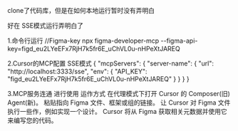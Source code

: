clone了代码库，但是在如何本地运行暂时没有弄明白

好在 SSE模式运行弄明白了


1.命令行运行                             //Figma-key
npx figma-developer-mcp --figma-api-key=figd_eu2LYeEFx7RjH7k5fr6E_uChVL0u-nHPeXtJAREQ

2.Cursor的MCP配置  SSE模式
{
    "mcpServers": {
        "server-name": {
            "url": "http://localhost:3333/sse",
            "env": {
                "API_KEY": "figd_eu2LYeEFx7RjH7k5fr6E_uChVL0u-nHPeXtJAREQ"
            }
        }
    }
}

3.MCP服务连通 进行使用
 运作方式
 在代理模式下打开 Cursor 的 Composer(旧) Agent(新)。
 粘贴指向 Figma 文件、框架或组的链接。
 让 Cursor 对 Figma 文件执行一些作，例如实现一个设计。
 Cursor 将从 Figma 获取相关元数据并使用它来编写您的代码。